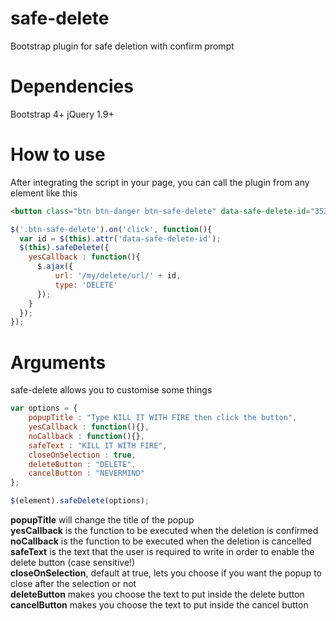 # safe-delete
Bootstrap plugin for safe deletion with confirm prompt

# Dependencies
Bootstrap 4+
jQuery 1.9+

# How to use
After integrating the script in your page, you can call the plugin from any element like this

```html
<button class="btn btn-danger btn-safe-delete" data-safe-delete-id="3536">DELETE ME</button>
```

```javascript
$('.btn-safe-delete').on('click', function(){
  var id = $(this).attr('data-safe-delete-id');
  $(this).safeDelete({
    yesCallback : function(){
      $.ajax({
          url: '/my/delete/url/' + id,
          type: 'DELETE'
      });
    }
  });
});
```

# Arguments
safe-delete allows you to customise some things

```javascript
var options = {
    popupTitle : "Type KILL IT WITH FIRE then click the button",
    yesCallback : function(){},
    noCallback : function(){},
    safeText : "KILL IT WITH FIRE",
    closeOnSelection : true,
    deleteButton : "DELETE",
    cancelButton : "NEVERMIND"            
};

$(element).safeDelete(options);
```

**popupTitle** will change the title of the popup <br />
**yesCallback** is the function to be executed when the deletion is confirmed <br />
**noCallback** is the function to be executed when the deletion is cancelled <br />
**safeText** is the text that the user is required to write in order to enable the delete button (case sensitive!) <br />
**closeOnSelection**, default at true, lets you choose if you want the popup to close after the selection or not <br />
**deleteButton** makes you choose the text to put inside the delete button <br />
**cancelButton** makes you choose the text to put inside the cancel button <br />
